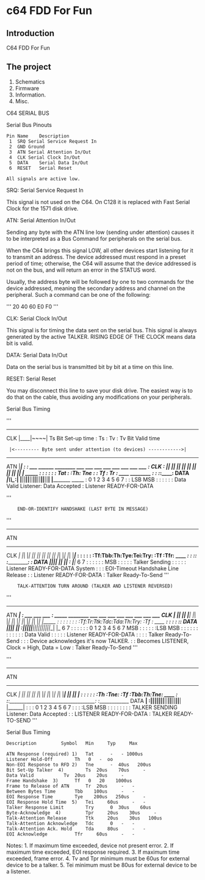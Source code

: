 # c64 FDD For Fun

## Introduction

C64 FDD For Fun

## The project
1. Schematics
2. Firmware
3. Information.
4. Misc.

 C64 SERIAL BUS


 Serial Bus Pinouts


	Pin	Name	Description
	 1	SRQ	Serial Service Request In
	 2	GND	Ground
	 3	ATN	Serial Attention In/Out
	 4	CLK	Serial Clock In/Out
	 5	DATA	Serial Data In/Out
	 6	RESET	Serial Reset

	All signals are active low.


  SRQ: Serial Service Request In

 This signal is not used on the C64. On C128 it is replaced with Fast Serial
 Clock for the 1571 disk drive.


  ATN: Serial Attention In/Out

 Sending any byte with the ATN line low (sending under attention) causes it
 to be interpreted as a Bus Command for peripherals on the serial bus.

 When the C64 brings this signal LOW, all other devices start listening for
 it to transmit an address. The device addressed must respond in a preset
 period of time; otherwise, the C64 will assume that the device addressed is
 not on the bus, and will return an error in the STATUS word.

 Usually, the address byte will be followed by one to two commands for the
 device addressed, meaning the secondary address and channel on the peripheral.
 Such a command can be one of the following:

'''
	20
	40
	60
	E0
	F0
'''

 
  CLK: Serial Clock In/Out

  This signal is for timing the data sent on the serial bus. This signal is
  always generated by the active TALKER. RISING EDGE OF THE CLOCK means data
  bit is valid.


  DATA: Serial Data In/Out

  Data on the serial bus is transmitted bit by bit at a time on this line.


  RESET: Serial Reset

  You may disconnect this line to save your disk drive. The easiest way is to
  do that on the cable, thus avoiding any modifications on your peripherals.



  Serial Bus Timing

'''
 ___
 CLK    |____|~~~~|	Ts Bit Set-up time
	: Ts : Tv :	Tv Bit Valid time



	 |<--------- Byte sent under attention (to devices) ------------>|

 ___	____                                                        _____ _____
 ATN	   |________________________________________________________|
	   :							    :
 ___	______     ________ ___ ___ ___ ___ ___ ___ ___ ___         :
 CLK	   : |_____|      |_| |_| |_| |_| |_| |_| |_| |_| |______________ _____
	   :       :        :				  :         :
	   : Tat : :Th: Tne :                             : Tf : Tr :
 ____	________ : :  :___________________________________:____:
 DATA	___|\\\\\__:__|    |__||__||__||__||__||__||__||__|    |_________ _____
	              :     0   1   2   3   4   5   6   7      :
	              :    LSB                         MSB     :
		      :     :				       :
		      :     : Data Valid	  Listener: Data Accepted
		      : Listener READY-FOR-DATA

'''



		END-OR-IDENTIFY HANDSHAKE (LAST BYTE IN MESSAGE)
'''
 ___	_______________________________________________________________________
 ATN
 ___	 ___ ___      ________________ ___ ___ ___ ___ ___ ___ ___ ___       __
 CLK	_| |_| |______|              |_| |_| |_| |_| |_| |_| |_| |_| |_______|_
	       :      :		     :	                             :       :
	       :Tf:Tbb:Th:Tye:Tei:Try:                               :Tf :Tfr:
 ____	__________:   :  :___:   :_______________________________________:   :_
 DATA	|__||__|  |______|   |___|   :                                   |___|_
	 6   7	      :	 :   :   :   :					 :
	    MSB	      :	 :   :   :   : Talker Sending			 :
		      :	 :   :   : Listener READY-FOR-DATA		System
		      :	 :   : EOI-Timeout Handshake		  Line Release
		      :	 : Listener READY-FOR-DATA
		      : Talker Ready-To-Send
'''




		TALK-ATTENTION TURN AROUND (TALKER AND LISTENER REVERSED)
'''
 ___	             _________________________________________________________
 ATN	_____________|
		     :
 ___	 ___ ___     :   _____   ________ ___ ___ ___ ___ ___ ___ ___ ___
 CLK	_| |_| |_________|   |___|      |_| |_| |_| |_| |_| |_| |_| |_| |_____
	       :     :   :   :	 :      :                               :
	       :Tf:Tr:Ttk:Tdc:Tda:Th:Try:                               :Tf :
 ____	__________:  :       :   :  :_______________________________________:
 DATA	|__||__|  |_________________|   :|__||__||__||__||__||__||__||__|   |_
	 6   7       :   :   :   :  :   : 0   1   2   3   4   5   6   7
	    MSB      :   :   :   :  :   :LSB                         MSB
		     :   :   :   :  :   :
		     :   :   :   :  :   : Data Valid
		     :   :   :   :  : Listener READY-FOR-DATA
		     :   :   :   : Talker Ready-To-Send
		     :   :   : Device acknowledges it's now TALKER.
		     :   : Becomes LISTENER, Clock = High, Data = Low
		     : Talker Ready-To-Send
'''


'''
 ___	_____________________________________________________________________
 ATN
 ___	    _________ ___ ___ ___ ___ ___ ___ ___ ___       ________ ___ ___
 CLK	____|       |_| |_| |_| |_| |_| |_| |_| |_| |_______|      |_| |_| |_
	    :       :				    :       :      :
	    :Th :Tne:                               :Tf :Tbb:Th:Tne:
 ____	    :   :___:___________________________________:      :_____________
 DATA	________|   :|__||__||__||__||__||__||__||__|   |______|
	    :   :   : 0   1   2   3   4   5   6   7     :
	    :   :   :LSB                         MSB    :
	    :	:   :					:
	    :	:   : TALKER SENDING		Listener: Data Accepted
	    :	: LISTENER READY-FOR-DATA
	    : TALKER READY-TO-SEND
'''



  Serial Bus Timing


	Description			Symbol	 Min	 Typ	 Max

	ATN Response (required) 1)	 Tat	  -	  -	1000us
	Listener Hold-Off		 Th	  0	  -	 oo
	Non-EOI Response to RFD 2)	 Tne	  -	 40us	200us
	Bit Set-Up Talker  4)		 Ts	 20us	 70us	  -
	Data Valid			 Tv	 20us	 20us	  -
	Frame Handshake  3)		 Tf	  0	  20	1000us
	Frame to Release of ATN		 Tr	 20us	  -	  -
	Between Bytes Time		 Tbb	100us	  -	  -
	EOI Response Time		 Tye	200us	250us	  -
	EOI Response Hold Time  5)	 Tei	 60us	  -	  -
	Talker Response Limit		 Try	  0	 30us	 60us
	Byte-Acknowledge  4)		 Tpr	 20us	 30us	  -
	Talk-Attention Release		 Ttk	 20us	 30us	100us
	Talk-Attention Acknowledge	 Tdc	  0	  -	  -
	Talk-Attention Ack. Hold	 Tda	 80us	  -	  -
	EOI Acknowledge			 Tfr	 60us	  -	  -


   Notes:
	1.  If maximum time exceeded, device not present error.
	2.  If maximum time exceeded, EOI response required.
	3.  If maximum time exceeded, frame error.
	4.  Tv and Tpr minimum must be 60us for external device to be a talker.
	5.  Tei minimum must be 80us for external device to be a listener.


